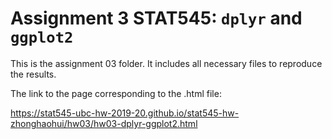 # Assignment 3 STAT545: `dplyr` and `ggplot2`

This is the assignment 03 folder. It includes all necessary files to reproduce the results.

The link to the page corresponding to the .html file:

https://stat545-ubc-hw-2019-20.github.io/stat545-hw-zhonghaohui/hw03/hw03-dplyr-ggplot2.html

